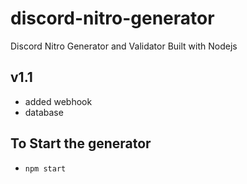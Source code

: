 # discord-nitro-generator
Discord Nitro Generator and Validator Built with Nodejs

## v1.1
- added webhook
- database
## To Start the generator
- `npm start`
